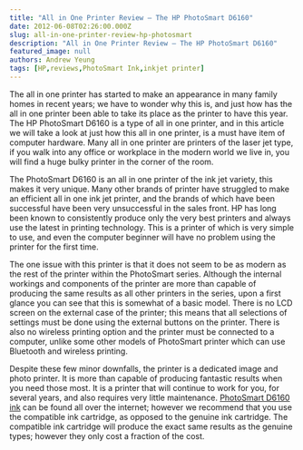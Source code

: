 ```yaml
---
title: "All in One Printer Review – The HP PhotoSmart D6160"
date: 2012-06-08T02:26:00.000Z
slug: all-in-one-printer-review-hp-photosmart
description: "All in One Printer Review – The HP PhotoSmart D6160"
featured_image: null
authors: Andrew Yeung
tags: [HP,reviews,PhotoSmart Ink,inkjet printer]
---
```


The all in one printer has started to make an appearance in many family homes in recent years; we have to wonder why this is, and just how has the all in one printer been able to take its place as the printer to have this year. The HP PhotoSmart D6160 is a type of all in one printer, and in this article we will take a look at just how this all in one printer, is a must have item of computer hardware. Many all in one printer are printers of the laser jet type, if you walk into any office or workplace in the modern world we live in, you will find a huge bulky printer in the corner of the room.

The PhotoSmart D6160 is an all in one printer of the ink jet variety, this makes it very unique. Many other brands of printer have struggled to make an efficient all in one ink jet printer, and the brands of which have been successful have been very unsuccessful in the sales front. HP has long been known to consistently produce only the very best printers and always use the latest in printing technology. This is a printer of which is very simple to use, and even the computer beginner will have no problem using the printer for the first time.

The one issue with this printer is that it does not seem to be as modern as the rest of the printer within the PhotoSmart series. Although the internal workings and components of the printer are more than capable of producing the same results as all other printers in the series, upon a first glance you can see that this is somewhat of a basic model. There is no LCD screen on the external case of the printer; this means that all selections of settings must be done using the external buttons on the printer. There is also no wireless printing option and the printer must be connected to a computer, unlike some other models of PhotoSmart printer which can use Bluetooth and wireless printing.

Despite these few minor downfalls, the printer is a dedicated image and photo printer. It is more than capable of producing fantastic results when you need those most. It is a printer that will continue to work for you, for several years, and also requires very little maintenance. [PhotoSmart D6160 ink](https://www.comboink.com/hp-photosmart-d6160-printer-ink-cartridges) can be found all over the internet; however we recommend that you use the compatible ink cartridge, as opposed to the genuine ink cartridge. The compatible ink cartridge will produce the exact same results as the genuine types; however they only cost a fraction of the cost.